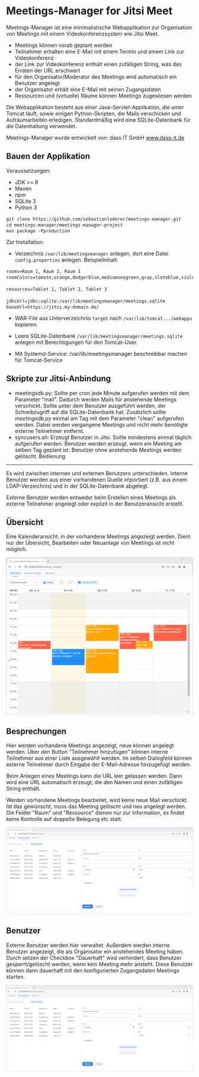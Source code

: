 Meetings-Manager for Jitsi Meet
================
Meetings-Manager ist eine minimalistische Webapplikation zur Organisation von Meetings mit einem Videokonferenzsystem wie Jitsi Meet.

  * Meetings können vorab geplant werden
  * Teilnehmer erhalten eine E-Mail mit einem Termin und einem Link zur Videokonferenz
  * der Link zur Videokonferenz enthält einen zufälligen String, was das Erraten der URL
    erschwert
  * für den Organisator/Moderator des Meetings wird automatisch ein Benutzer angelegt
  * der Organisator erhält eine E-Mail mit seinen Zugangsdaten
  * Ressourcen und (virtuelle) Räume können Meetings zugewiesen werden


Die Webapplikation besteht aus einer Java-Servlet-Applikation, die unter Tomcat läuft, sowie einigen
 Python-Skripten, die Mails verschicken und Aufräumarbeiten erledigen. Standardmäßig wird eine SQLite-Datenbank
 für die Datenhaltung verwendet.


Meetings-Manager wurde entwickelt von: dass IT GmbH www.dass-it.de

Bauen der Applikation
---------------------
Voraussetzungen:
  * JDK >= 8
  * Maven
  * npm
  * SQLite 3
  * Python 3


~~~
git clone https://github.com/sebastianlederer/meetings-manager.git
cd meetings-manager/meetings-manager-project
mvn package -Pproduction
~~~

Zur Installation:

  * Verzeichnis `/var/lib/meetingsmanager` anlegen, dort eine Datei `config.properties` anlegen.
Beispielinhalt:

~~~
rooms=Raum 1, Raum 2, Raum 3
roomColors=tomato,orange,dodgerblue,mediumseagreen,gray,slateblue,violet

resources=Tablet 1, Tablet 2, Tablet 3

jdbcUrl=jdbc:sqlite:/var/lib/meetingsmanager/meetings.sqlite
baseUrl=https://jitsi.my-domain.de/
~~~

  * WAR-File aus Unterverzeichnis `target` nach `/var/lib/tomcat.../webapps` kopieren.

  * Leere SQLite-Datenbank `/var/lib/meetingsmanager/meetings.sqlite` anlegen mit Berechtigungen für den Tomcat-User.

  * Mit Systemd-Service: /var/lib/meetingsmanager beschreibbar machen für Tomcat-Service

Skripte zur Jitsi-Anbindung
---------------------------
  * meetingsdb.py: Sollte per cron jede Minute aufgerufen werden mit dem Parameter "mail". Dadurch werden Mails für anstehende Meetings verschickt. Sollte unter dem Benutzer ausgeführt werden, der Schreibzugriff auf die SQLite-Datenbank hat. Zusätzlich sollte *meetingsdb.py* einmal am Tag mit dem Parameter "clean" aufgerufen werden. Dabei werden vergangene Meetings und nicht mehr benötigte externe Teilnehmer entfernt.
  * syncusers.sh: Erzeugt Benutzer in Jitsi. Sollte mindestens einmal täglich aufgerufen werden. Benutzer werden erzeugt, wenn ein Meeting am selben Tag geplant ist. Benutzer ohne anstehende Meetings werden gelöscht.
Bedienung
---------
Es wird zwischen internen und externen Benutzern unterschieden. Interne Benutzer werden aus einer vorhandenen Quelle importiert
(z.B. aus einem LDAP-Verzeichnis) und in der SQLite-Datenbank abgelegt.

Externe Benutzer werden entweder beim Erstellen eines Meetings als externe Teilnehmer angelegt oder explizit in der Benutzeransicht erstellt.

Übersicht
---------
Eine Kalenderansicht, in der vorhandene Meetings angezeigt werden. Dient nur der Übersicht, Bearbeiten oder Neuanlage von
Meetings ist nicht möglich.

![Kalenderansicht](images/Meetings-Manager-overview.png)

Besprechungen
-------------
Hier werden vorhandene Meetings angezeigt, neue können angelegt werden. Über den Button "Teilnehmer hinzufügen" können interne Teilnehmer aus einer Liste ausgewählt werden. Im selben Dialogfeld können externe Teilnehmer durch Eingabe der E-Mail-Adresse hinzugefügt werden.

Beim Anlegen eines Meetings kann die URL leer gelassen werden. Dann wird eine URL automatisch erzeugt, die den Namen und einen zufälligen String enthält.

Werden vorhandene Meetings bearbeitet, wird keine neue Mail verschickt. Ist das gewünscht, muss das Meeting gelöscht und neu angelegt werden.
Die Felder "Raum" und "Ressource" dienen nur zur Information, es findet keine Kontrolle auf doppelte Belegung etc statt.

![Kalenderansicht](images/Meetings-Manager-Meetings.png)

Benutzer
--------
Externe Benutzer werden hier verwaltet. Außerdem werden interne Benutzer angezeigt, die als Organisator ein anstehendes Meeting haben. Durch setzen der Checkbox "Dauerhaft" wird verhindert, dass Benutzer gesperrt/gelöscht werden, wenn kein Meeting mehr ansteht. Diese Benutzer können dann dauerhaft mit den konfigurierten Zugangsdaten Meetings starten.

![Kalenderansicht](images/Meetings-Manager-Users.png)
